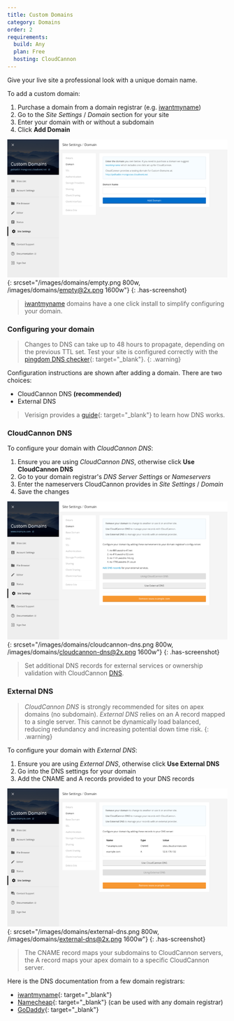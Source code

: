 ```yaml
---
title: Custom Domains
category: Domains
order: 2
requirements:
  build: Any
  plan: Free
  hosting: CloudCannon
---
```


Give your live site a professional look with a unique domain name.

To add a custom domain:

1. Purchase a domain from a domain registrar (e.g.  [iwantmyname](http://www.shareasale.com/r.cfm?B=210738&U=852853&M=25581&urllink=https://iwantmyname.com/services/developer/cloud-cannon-custom-domains))
2. Go to the *Site Settings* / *Domain* section for your site
3. Enter your domain with or without a subdomain
3. Click **Add Domain**

![Site Settings / Domain section with subdomain](/images/domains/empty.png){: srcset="/images/domains/empty.png 800w, /images/domains/empty@2x.png 1600w"}
{: .has-screenshot}

> [iwantmyname](http://www.shareasale.com/r.cfm?B=210738&U=852853&M=25581&urllink=https://iwantmyname.com/services/developer/cloud-cannon-custom-domains) domains have a one click install to simplify configuring your domain.


### Configuring your domain

> Changes to DNS can take up to 48 hours to propagate, depending on the previous TTL set. Test your site is configured correctly with the [pingdom DNS checker](http://dnscheck.pingdom.com/){: target="_blank"}.
{: .warning}

Configuration instructions are shown after adding a domain. There are two choices:

* CloudCannon DNS **(recommended)**
* External DNS

> Verisign provides a [guide](http://www.verisign.com/en_US/domain-names/online/how-dns-works/index.xhtml){: target="_blank"} to learn how DNS works.


### CloudCannon DNS

To configure your domain with *CloudCannon DNS*:

1. Ensure you are using *CloudCannon DNS*, otherwise click **Use CloudCannon DNS**
2. Go to your domain registrar's *DNS Server Settings* or *Nameservers*
3. Enter the nameservers CloudCannon provides in *Site Settings* / *Domain*
4. Save the changes

![Site Settings / Domain section with CloudCannon DNS](/images/domains/cloudcannon-dns.png){: srcset="/images/domains/cloudcannon-dns.png 800w, /images/domains/cloudcannon-dns@2x.png 1600w"}
{: .has-screenshot}

> Set additional DNS records for external services or ownership validation with CloudCannon [DNS](/domains/dns/).


### External DNS

> *CloudCannon DNS* is strongly recommended for sites on apex domains (no subdomain). *External DNS* relies on an A record mapped to a single server. This cannot be dynamically load balanced, reducing redundancy and increasing potential down time risk.
{: .warning}

To configure your domain with *External DNS*:

1. Ensure you are using *External DNS*, otherwise click **Use External DNS**
2. Go into the DNS settings for your domain
3. Add the CNAME and A records provided to your DNS records

![Site Settings / Domain section with external DNS](/images/domains/external-dns.png){: srcset="/images/domains/external-dns.png 800w, /images/domains/external-dns@2x.png 1600w"}
{: .has-screenshot}

> The CNAME record maps your subdomains to CloudCannon servers, the A record maps your apex domain to a specific CloudCannon server.

Here is the DNS documentation from a few domain registrars:

* [iwantmyname](https://help.iwantmyname.com/customer/en/portal/topics/93994-dns-nameserver/articles){: target="_blank"}
* [Namecheap](https://www.namecheap.com/domains/freedns.aspx){: target="_blank"} (can be used with any domain registrar)
* [GoDaddy](https://www.godaddy.com/help/managing-dns-for-your-domain-names-680){: target="_blank"}
